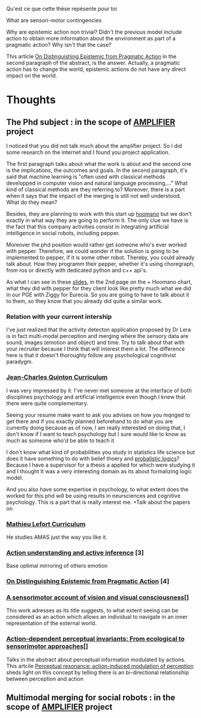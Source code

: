Qu'est ce que cette thèse repésente pour toi

What are sensori-motor contingencies

Why are epistemic action non trivial? Didn't the previous model include action to obtain more information about the environment as part of a pragmatic action? Why isn't that the case?

This article [On Distinguishing Epistemic from Pragmatic Action](https://onlinelibrary.wiley.com/doi/pdf/10.1207/s15516709cog1804_1) in the second paragraph of the abstract, is the answer. Actually, a pragmatic action has to change the world, epistemic actions do not have any direct impact on the world.

# Thoughts

## The Phd subject : in the scope of [AMPLIFIER](https://perso.liris.cnrs.fr/mathieu.lefort/jobs/subject_M2_amplifier.pdf) project
I noticed that you did not talk much about the amplifier project. So I did some research on the internet and I found you project application.

The first paragraph talks about what the work is about and the second one is the implications, the outcomes and goals. In the second paragraph, it's said that machine learning is "often used with classical methods developped in computer vision and natural language processing,..." What kind of classical methods are they referring to? Moreover, there is a part when it says that the impact of the merging is still not well understood. What do they mean?

Besides, they are planning to work with this start up [hoomano](http://hoomano.com/en/?noredirect=en_US) but we don't exactly in what way they are going to perform it. The only clue we have is the fact that this company activities consist in integrating artificial intelligence in social robots, including pepper. 

Moreover the phd position would rather get someone who's ever worked with pepper. Therefore, we could wonder if the solution is going to be implemented to pepper, if it is some other robot. Thereby, you could already talk about. How they programm their pepper, whether it's using choregraph, from ros or directly with dedicated python and c++ api's.

As what I can see in these [slides](http://hoomano.com/wp-content/uploads/sites/3/2018/02/FICHE_PRODUIT_FLEX_WORKER.pdf), in the 2nd page  on the + Hoomano chart, what they did with pepper for they client look like pretty much what we did in our PGE with Ziggy for Eurecia. So you are going to have to talk about it to them, so they know that you already did quite a similar work.

### Relation with your current intership
I've just realized that the activity detecton application proposed by Dr Lera is in fact multi-modal perception and merging where the sensory data are sound, images (emotion and object) and time. Try to talk about that with your recruiter because I think that will interest them a lot. The difference here is that it doesn't thoroughly  follow any psychological cognitivist paradygm.

### [Jean-Charles Quinton Curriculum](http://quintonj.free.fr/index.php/Main/Vita)
I was very impressed by it. I've never met someone at the interface of both disciplines psychology and artificial intelligence even though I knew that there were quite complementary.

Seeing your resume make want to ask you advises on how you mqnged to get there and if you exactly planned beforehand to do what you are currently doing because as of now, I am really interested on doing that, I don't know if I want to teach psychology but I sure would like to know as much as someone who'd be able to teach it

I don't know what kind of probabilities you study in statistics life science but does it have something to do with belief thoery and [probalistic logics](https://en.wikipedia.org/wiki/Probabilistic_logic)? Because I have a supervisor for a thesis a applied for which were studying it and I thought It was a very interesting domain as its about formalizing logic model.

And you also have some expertise in psychology, to what extent does the worked for this phd will be using results in neursciences and cognitive psychology. This is a part that is really interest me. +Talk about the papers on 

### [Mathieu Lefort Curriculum](https://liris.cnrs.fr/membres?idn=mlefort)
He studies AMAS just the way you like it.

### [Action understanding and active inference](https://www.fil.ion.ucl.ac.uk/~karl/Action%20understanding%20and%20active%20inference.pdf) [3]
Base optimal mirroring of others emotion

### [On Distinguishing Epistemic from Pragmatic Action](https://onlinelibrary.wiley.com/doi/pdf/10.1207/s15516709cog1804_1) [4]

### [A sensorimotor account of vision and visual consciousness](http://nivea.psycho.univ-paris5.fr/OREGAN-NOE-BBS/ORegan;Noe.BBS.pdf)[]
This work adresses as its title suggests, to what extent seeing can be considered as an action which allows an individual to navigate in an inner representation of the external world.

### [Action-dependent perceptual invariants: From ecological to sensorimotor approaches](http://nitens.org/docs/invariants_concog.pdf)[]
Talks in the abstract about perceptual information modulated by actions. This artcile [Perceptual resonance: action-induced modulation of perception](https://www.sciencedirect.com/science/article/pii/S1364661307001520) sheds light on this concept by telling there is an bi-directional relationship between perception and action

## Multimodal merging for social robots : in the scope of [AMPLIFIER](https://perso.liris.cnrs.fr/mathieu.lefort/jobs/subject_M2_amplifier.pdf) project
